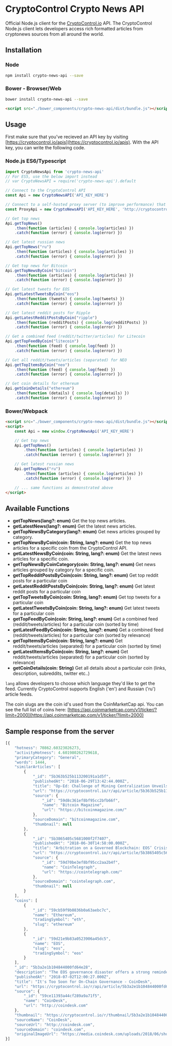 CryptoControl Crypto News API
=========================

Official Node.js client for the [CryptoControl.io](https://cryptocontrol.io) API. The CryptoControl Node.js client lets developers access rich formatted articles from cryptonews sources from all around the world.

## Installation
### Node
```sh
npm install crypto-news-api --save
```

### Bower - Browser/Web
```sh
bower install crypto-news-api --save
```
```html
<script src="./bower_components/crypto-news-api/dist/bundle.js"></script>
```

## Usage
First make sure that you've recieved an API key by visiting [https://cryptocontrol.io/apis](https://cryptocontrol.io/apis). With the API key, you can write the following code.


### Node.js ES6/Typescript
```javascript
import CryptoNewsApi from 'crypto-news-api'
// For ES5, use the below import instead
// var CryptoNewsAPI = require('crypto-news-api').default

// Connect to the CryptoControl API
const Api = new CryptoNewsAPI('API_KEY_HERE')

// Connect to a self-hosted proxy server (to improve performance) that points to cryptocontrol.io
const ProxyApi = new CryptoNewsAPI('API_KEY_HERE', 'http://cryptocontrol_proxy/api/v1/public')

// Get top news
Api.getTopNews()
    .then(function (articles) { console.log(articles) })
    .catch(function (error) { console.log(error) })

// Get latest russian news
Api.getTopNews("ru")
    .then(function (articles) { console.log(articles) })
    .catch(function (error) { console.log(error) })

// Get top news for Bitcoin
Api.getTopNewsByCoin("bitcoin")
    .then(function (articles) { console.log(articles) })
    .catch(function (error) { console.log(error) })

// Get latest tweets for EOS
Api.getLatestTweetsByCoin("eos")
    .then(function (tweets) { console.log(tweets) })
    .catch(function (error) { console.log(error) })

// Get latest reddit posts for Ripple
Api.getLatestRedditPostsByCoin("ripple")
    .then(function (redditPosts) { console.log(redditPosts) })
    .catch(function (error) { console.log(error) })

// Get a combined feed (reddit/twitter/articles) for Litecoin
Api.getTopFeedByCoin("litecoin")
    .then(function (feed) { console.log(feed) })
    .catch(function (error) { console.log(error) })

// Get all reddit/tweets/articles (separated) for NEO
Api.getTopItemsByCoin("neo")
    .then(function (feed) { console.log(feed) })
    .catch(function (error) { console.log(error) })

// Get coin details for ethereum
Api.getCoinDetails("ethereum")
    .then(function (details) { console.log(details) })
    .catch(function (error) { console.log(error) })
```

### Bower/Webpack
```html
<script src="./bower_components/crypto-news-api/dist/bundle.js"></script>
<script>
    const Api = new window.CryptoNewsApi('API_KEY_HERE')

    // Get top news
    Api.getTopNews()
        .then(function (articles) { console.log(articles) })
        .catch(function (error) { console.log(error) })

    // Get latest russian news
    Api.getTopNews("ru")
        .then(function (articles) { console.log(articles) })
        .catch(function (error) { console.log(error) })

    // ... same functions as demonstrated above
</script>
```

## Available Functions

- **getTopNews(lang?: enum)** Get the top news articles.
- **getLatestNews(lang?: enum)** Get the latest news articles.
- **getTopNewsByCategory(lang?: enum)** Get news articles grouped by category.
- **getTopNewsByCoin(coin: String, lang?: enum)** Get the top news articles for a specific coin from the CryptoControl API.
- **getLatestNewsByCoin(coin: String, lang?: enum)** Get the latest news articles for a specific coin.
- **getTopNewsByCoinCategory(coin: String, lang?: enum)** Get news articles grouped by category for a specific coin.
- **getTopRedditPostsByCoin(coin: String, lang?: enum)** Get top reddit posts for a particular coin
- **getLatestRedditPostsByCoin(coin: String, lang?: enum)** Get latest reddit posts for a particular coin
- **getTopTweetsByCoin(coin: String, lang?: enum)** Get top tweets for a particular coin
- **getLatestTweetsByCoin(coin: String, lang?: enum)** Get latest tweets for a particular coin
- **getTopFeedByCoin(coin: String, lang?: enum)** Get a combined feed (reddit/tweets/articles) for a particular coin (sorted by time)
- **getLatestFeedByCoin(coin: String, lang?: enum)** Get a combined feed (reddit/tweets/articles) for a particular coin (sorted by relevance)
- **getTopItemsByCoin(coin: String, lang?: enum)** Get reddit/tweets/articles (separated) for a particular coin (sorted by time)
- **getLatestItemsByCoin(coin: String, lang?: enum)** Get reddit/tweets/articles (separated) for a particular coin (sorted by relevance)
- **getCoinDetails(coin: String)** Get all details about a particular coin (links, description, subreddits, twitter etc..)

`lang` allows developers to choose which language they'd like to get the feed. Currently CryptoControl supports English ('en') and Russian ('ru') article feeds.

The coin slugs are the coin id's used from the CoinMarketCap api. You can see the full list of coins here: [https://api.coinmarketcap.com/v1/ticker/?limit=2000](https://api.coinmarketcap.com/v1/ticker/?limit=2000)

## Sample response from the server

```javascript
[{
    "hotness": 70862.60323026273,
    "activityHotness": 4.601980262729618,
    "primaryCategory": "General",
    "words": 1444,
    "similarArticles": [
        {
            "_id": "5b363b525b113200191a1d5f",
            "publishedAt": "2018-06-29T13:42:44.000Z",
            "title": "Op-Ed: Challenge of Mining Centralization Unveils Bitcoin’s Elegant Design",
            "url": "https://cryptocontrol.io/r/api/article/5b363b525b113200191a1d5f?ref=5ac11440ec0af7be35528459",
            "source": {
                "_id": "59d8c361ef8bf95cc2bfb66f",
                "name": "Bitcoin Magazine",
                "url": "https://bitcoinmagazine.com/"
            },
            "sourceDomain": "bitcoinmagazine.com",
            "thumbnail": null
        },
        {
            "_id": "5b3865405c5681000f2f7407",
            "publishedAt": "2018-06-30T14:58:00.000Z",
            "title": "Arbitration on a Governed Blockchain: EOS’ Crisis of Dispute Resolution",
            "url": "https://cryptocontrol.io/r/api/article/5b3865405c5681000f2f7407?ref=5ac11440ec0af7be35528459",
            "source": {
                "_id": "59d70be3ef8bf95cc2aa2b4f",
                "name": "CoinTelegraph",
                "url": "https://cointelegraph.com/"
            },
            "sourceDomain": "cointelegraph.com",
            "thumbnail": null
        }
    ],
    "coins": [
        {
            "_id": "59cb59f9b0836b0a63aebc7c",
            "name": "Ethereum",
            "tradingSymbol": "eth",
            "slug": "ethereum"
        },
        {
            "_id": "59d21e9b83a0523906a45dc5",
            "name": "EOS",
            "slug": "eos",
            "tradingSymbol": "eos"
        }
    ],
    "_id": "5b3a2e1b104844000fd64e28",
    "description": "The EOS governance disaster offers a strong reminder of how entrenched human mistrust can be difficult to overcome.",
    "publishedAt": "2018-07-02T12:00:27.000Z",
    "title": "It's Too Soon for On-Chain Governance - CoinDesk",
    "url": "https://cryptocontrol.io/r/api/article/5b3a2e1b104844000fd64e28?ref=5ac11440ec0af7be35528459",
    "source": {
        "_id": "59ce11393a44cf289a9a71f5",
        "name": "CoinDesk",
        "url": "http://coindesk.com"
    },
    "thumbnail": "https://cryptocontrol.io/r/thumbnail/5b3a2e1b104844000fd64e28?ref=5ac11440ec0af7be35528459",
    "sourceName": "CoinDesk",
    "sourceUrl": "http://coindesk.com",
    "sourceDomain": "coindesk.com",
    "originalImageUrl": "https://media.coindesk.com/uploads/2018/06/shutterstock_153840266-e1530230263310.jpg"
}]
```